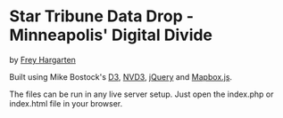 Star Tribune Data Drop - Minneapolis' Digital Divide
================

by [Frey Hargarten](https://github.com/jeffhargarten)

Built using Mike Bostock's [D3](https://github.com/mbostock/d3), [NVD3](http://nvd3.org/), [jQuery](https://github.com/jquery/jquery) and [Mapbox.js](https://www.mapbox.com/mapbox.js/api/v2.2.2/).

The files can be run in any live server setup. Just open the index.php or index.html file in your browser.
